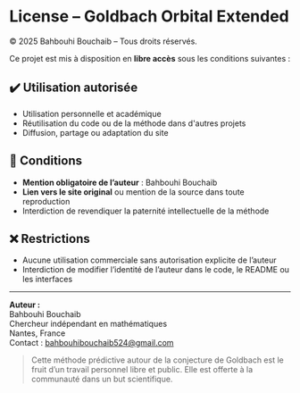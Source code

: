 # License – Goldbach Orbital Extended

© 2025 Bahbouhi Bouchaib – Tous droits réservés.

Ce projet est mis à disposition en **libre accès** sous les conditions suivantes :

## ✔️ Utilisation autorisée

- Utilisation personnelle et académique
- Réutilisation du code ou de la méthode dans d'autres projets
- Diffusion, partage ou adaptation du site

## 📌 Conditions

- **Mention obligatoire de l’auteur** : Bahbouhi Bouchaib
- **Lien vers le site original** ou mention de la source dans toute reproduction
- Interdiction de revendiquer la paternité intellectuelle de la méthode

## ❌ Restrictions

- Aucune utilisation commerciale sans autorisation explicite de l’auteur
- Interdiction de modifier l’identité de l’auteur dans le code, le README ou les interfaces

---

**Auteur :**  
Bahbouhi Bouchaib  
Chercheur indépendant en mathématiques  
Nantes, France  
Contact : bahbouhibouchaib524@gmail.com

> Cette méthode prédictive autour de la conjecture de Goldbach est le fruit d’un travail personnel libre et public. Elle est offerte à la communauté dans un but scientifique.
